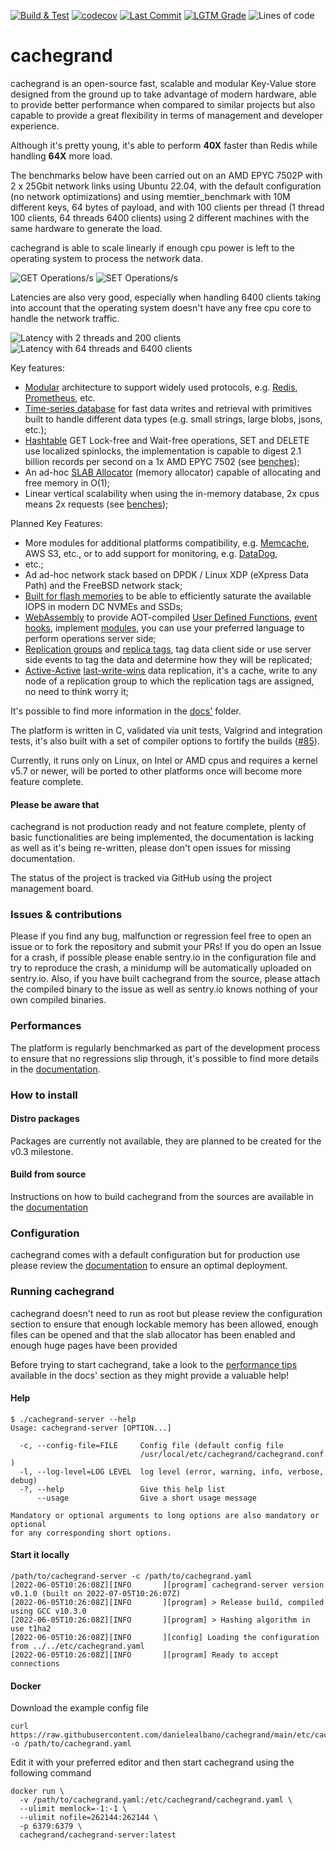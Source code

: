 [![Build & Test](https://github.com/danielealbano/cachegrand/actions/workflows/build_and_test.yml/badge.svg)](https://github.com/danielealbano/cachegrand/actions/workflows/build_and_test.yml)
[![codecov](https://codecov.io/gh/danielealbano/cachegrand/branch/main/graph/badge.svg?token=H4W0N0F7MT)](https://codecov.io/gh/danielealbano/cachegrand)
[![Last Commit](https://img.shields.io/github/commit-activity/m/danielealbano/cachegrand/main)](https://github.com/danielealbano/cachegrand/commits/main)
[![LGTM Grade](https://img.shields.io/lgtm/grade/cpp/github/danielealbano/cachegrand?label=lgtm%20code%20quality)](https://lgtm.com/projects/g/danielealbano/cachegrand/context:cpp)
![Lines of code](https://img.shields.io/tokei/lines/github/danielealbano/cachegrand)

cachegrand
==========

cachegrand is an open-source fast, scalable and modular Key-Value store designed from the ground up to take advantage of
modern hardware, able to provide better performance when compared to similar projects but also capable to provide a
great flexibility in terms of management and developer experience.

Although it's pretty young, it's able to perform **40X** faster than Redis while handling **64X** more load.

The benchmarks below have been carried out on an AMD EPYC 7502P with 2 x 25Gbit network links using Ubuntu 22.04, with
the default configuration (no network optimizations) and using memtier_benchmark with 10M different keys, 64 bytes of
payload, and with 100 clients per thread (1 thread 100 clients, 64 threads 6400 clients) using 2 different machines with
the same hardware to generate the load.

cachegrand is able to scale linearly if enough cpu power is left to the operating system to process the network data.

![GET Operations/s](docs/benchmarks/cachegrand-amd-epyc-7502p-get-ops.png)
![SET Operations/s](docs/benchmarks/cachegrand-amd-epyc-7502p-set-ops.png)

Latencies are also very good, especially when handling 6400 clients taking into account that the operating system
doesn't have any free cpu core to handle the network traffic.

![Latency with 2 threads and 200 clients](docs/benchmarks/cachegrand-amd-epyc-7502p-latencies-2t.png)
![Latency with 64 threads and 6400 clients](docs/benchmarks/cachegrand-amd-epyc-7502p-latencies-64t.png)

Key features:
- [Modular](https://github.com/danielealbano/cachegrand/blob/main/docs/architecture/modules.md) architecture to support widely used protocols, e.g.
  [Redis](https://github.com/danielealbano/cachegrand/blob/main/docs/architecture/modules/redis.md),
  [Prometheus](https://github.com/danielealbano/cachegrand/blob/main/docs/architecture/modules/prometheus.md), etc.
- [Time-series database](https://github.com/danielealbano/cachegrand/blob/main/docs/architecture/timeseries-db.md) for fast data writes and retrieval with
  primitives built to handle different data types (e.g. small strings, large blobs, jsons, etc.);
- [Hashtable](https://github.com/danielealbano/cachegrand/blob/main/docs/architecture/hashtable.md) GET Lock-free and Wait-free operations, SET and DELETE use
  localized spinlocks, the implementation is capable to digest 2.1 billion records per second on a 1x AMD EPYC 7502 (see
  [benches](https://github.com/danielealbano/cachegrand/blob/main/docs/benchmarks/hashtable.md));
- An ad-hoc [SLAB Allocator](https://github.com/danielealbano/cachegrand/blob/main/docs/architecture/slab-allocator.md) (memory allocator) capable of allocating and free memory in O(1);
- Linear vertical scalability when using the in-memory database, 2x cpus means 2x requests (see
  [benches](https://github.com/danielealbano/cachegrand/blob/main/docs/benchmarks/linear-vertical-scalability.md));

Planned Key Features:
- More modules for additional platforms compatibility, e.g. [Memcache](https://github.com/danielealbano/cachegrand/blob/main/docs/architecture/modules/memcache.md), AWS S3,
  etc., or to add support for monitoring, e.g. [DataDog](https://github.com/danielealbano/cachegrand/blob/main/docs/architecture/modules/datadog.md),
- etc.;
- Ad ad-hoc network stack based on DPDK / Linux XDP (eXpress Data Path) and the FreeBSD network stack;
- [Built for flash memories](https://github.com/danielealbano/cachegrand/blob/main/docs/architecture/timeseries-db.md#flash-memories) to be able to efficiently saturate the
  available IOPS in modern DC NVMEs and SSDs;
- [WebAssembly](https://github.com/danielealbano/cachegrand/blob/main/docs/architecture/webassembly.md) to provide AOT-compiled
  [User Defined Functions](https://github.com/danielealbano/cachegrand/blob/main/docs/architecture/webassembly/user-defined-functions.md),
  [event hooks](https://github.com/danielealbano/cachegrand/blob/main/docs/architecture/webassembly/event-hooks.md), implement
  [modules](https://github.com/danielealbano/cachegrand/blob/main/docs/architecture/webassembly.md#modules), you can use your preferred language to perform operations
  server side;
- [Replication groups](https://github.com/danielealbano/cachegrand/blob/main/docs/architecture/clustering-and-replication.md#replication-groups) and
  [replica tags](https://github.com/danielealbano/cachegrand/blob/main/docs/architecture/clustering-and-replication.md#replica-tags), tag data client side or use
  server side events to tag the data and determine how they will be replicated;
- [Active-Active](https://github.com/danielealbano/cachegrand/blob/main/docs/architecture/clustering-and-replication.md#active-active)
  [last-write-wins](https://github.com/danielealbano/cachegrand/blob/main/docs/architecture/clustering-and-replication.md#last-write-wins) data replication, it's a
  cache, write to any node of a replication group to which the replication tags are assigned, no need to think worry it;
  
It's possible to find more information in the [docs'](https://github.com/danielealbano/cachegrand/blob/main/docs/)
folder.

The platform is written in C, validated via unit tests, Valgrind and integration tests, it's also built with a set of
compiler options to fortify the builds ([#85](https://github.com/danielealbano/cachegrand/issues/85)).

Currently, it runs only on Linux, on Intel or AMD cpus and requires a kernel v5.7 or newer, will be ported to other
platforms once will become more feature complete.

#### Please be aware that

cachegrand is not production ready and not feature complete, plenty of basic functionalities are being implemented,
the documentation is lacking as well as it's being re-written, please don't open issues for missing documentation.

The status of the project is tracked via GitHub using the project management board.

### Issues & contributions

Please if you find any bug, malfunction or regression feel free to open an issue or to fork the repository and submit
your PRs! If you do open an Issue for a crash, if possible please enable sentry.io in the configuration file and try to
reproduce the crash, a minidump will be automatically uploaded on sentry.io.
Also, if you have built cachegrand from the source, please attach the compiled binary to the issue as well as sentry.io
knows nothing of your own compiled binaries.

### Performances

The platform is regularly benchmarked as part of the development process to ensure that no regressions slip through,
it's possible to find more details in the [documentation](https://github.com/danielealbano/cachegrand/blob/main/docs/benchmarks.md).

### How to install

#### Distro packages

Packages are currently not available, they are planned to be created for the v0.3 milestone.

#### Build from source

Instructions on how to build cachegrand from the sources are available in the
[documentation](https://github.com/danielealbano/cachegrand/blob/main/docs/build-from-source.md)

### Configuration

cachegrand comes with a default configuration but for production use please review the
[documentation](https://github.com/danielealbano/cachegrand/blob/main/docs/configuration.md) to ensure an optimal deployment.

### Running cachegrand

cachegrand doesn't need to run as root but please review the configuration section to ensure that enough lockable memory
has been allowed, enough files can be opened and that the slab allocator has been enabled and enough huge pages have been provided

Before trying to start cachegrand, take a look to the
[performance tips](https://github.com/danielealbano/cachegrand/blob/main/docs/performance-tips.md) available in the 
docs' section as they might provide a valuable help!

#### Help

```shell
$ ./cachegrand-server --help
Usage: cachegrand-server [OPTION...]

  -c, --config-file=FILE     Config file (default config file
                             /usr/local/etc/cachegrand/cachegrand.conf )
  -l, --log-level=LOG LEVEL  log level (error, warning, info, verbose, debug)
  -?, --help                 Give this help list
      --usage                Give a short usage message

Mandatory or optional arguments to long options are also mandatory or optional
for any corresponding short options.
```

#### Start it locally

```shell
/path/to/cachegrand-server -c /path/to/cachegrand.yaml
[2022-06-05T10:26:08Z][INFO       ][program] cachegrand-server version v0.1.0 (built on 2022-07-05T10:26:07Z)
[2022-06-05T10:26:08Z][INFO       ][program] > Release build, compiled using GCC v10.3.0
[2022-06-05T10:26:08Z][INFO       ][program] > Hashing algorithm in use t1ha2
[2022-06-05T10:26:08Z][INFO       ][config] Loading the configuration from ../../etc/cachegrand.yaml
[2022-06-05T10:26:08Z][INFO       ][program] Ready to accept connections
```

#### Docker

Download the example config file

```shell
curl https://raw.githubusercontent.com/danielealbano/cachegrand/main/etc/cachegrand.yaml.skel -o /path/to/cachegrand.yaml
```

Edit it with your preferred editor and then start cachegrand using the following command

```shell
docker run \
  -v /path/to/cachegrand.yaml:/etc/cachegrand/cachegrand.yaml \
  --ulimit memlock=-1:-1 \
  --ulimit nofile=262144:262144 \
  -p 6379:6379 \
  cachegrand/cachegrand-server:latest
```
